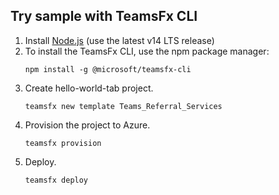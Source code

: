 ## Try sample with TeamsFx CLI

1. Install [Node.js](https://nodejs.org/en/download/) (use the latest v14 LTS release)
1. To install the TeamsFx CLI, use the npm package manager:
    ```
    npm install -g @microsoft/teamsfx-cli
    ```
1. Create hello-world-tab project.
    ```
    teamsfx new template Teams_Referral_Services
    ```
1. Provision the project to Azure.
    ```
    teamsfx provision
    ```
1. Deploy.
    ```
    teamsfx deploy
    ```